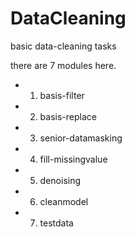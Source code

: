 # DataCleaning
basic data-cleaning tasks

there are 7 modules here.
- 1. basis-filter
- 2. basis-replace
- 3. senior-datamasking
- 4. fill-missingvalue
- 5. denoising
- 6. cleanmodel
- 7. testdata
